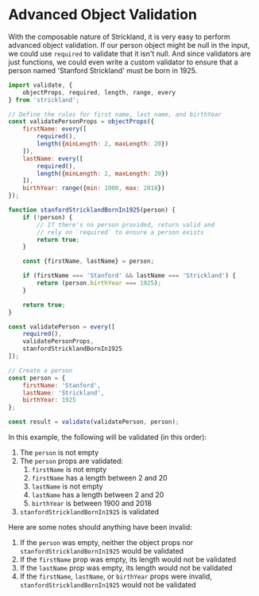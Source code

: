 # Advanced Object Validation

With the composable nature of Strickland, it is very easy to perform advanced object validation. If our person object might be null in the input, we could use `required` to validate that it isn't null. And since validators are just functions, we could even write a custom validator to ensure that a person named 'Stanford Strickland' must be born in 1925.

``` jsx
import validate, {
    objectProps, required, length, range, every
} from 'strickland';

// Define the rules for first name, last name, and birthYear
const validatePersonProps = objectProps({
    firstName: every([
        required(),
        length({minLength: 2, maxLength: 20})
    ]),
    lastName: every([
        required(),
        length({minLength: 2, maxLength: 20})
    ]),
    birthYear: range({min: 1900, max: 2018})
});

function stanfordStricklandBornIn1925(person) {
    if (!person) {
        // If there's no person provided, return valid and
        // rely on `required` to ensure a person exists
        return true;
    }

    const {firstName, lastName} = person;

    if (firstName === 'Stanford' && lastName === 'Strickland') {
        return (person.birthYear === 1925);
    }

    return true;
}

const validatePerson = every([
    required(),
    validatePersonProps,
    stanfordStricklandBornIn1925
]);

// Create a person
const person = {
    firstName: 'Stanford',
    lastName: 'Strickland',
    birthYear: 1925
};

const result = validate(validatePerson, person);
```

In this example, the following will be validated (in this order):

1. The `person` is not empty
1. The `person` props are validated:
    1. `firstName` is not empty
    1. `firstName` has a length between 2 and 20
    1. `lastName` is not empty
    1. `lastName` has a length between 2 and 20
    1. `birthYear` is between 1900 and 2018
1. `stanfordStricklandBornIn1925` is validated

Here are some notes should anything have been invalid:

1. If the `person` was empty, neither the object props nor `stanfordStricklandBornIn1925` would be validated
1. If the `firstName` prop was empty, its length would not be validated
1. If the `lastName` prop was empty, its length would not be validated
1. If the `firstName`, `lastName`, or `birthYear` props were invalid, `stanfordStricklandBornIn1925` would not be validated

